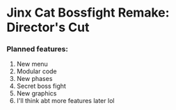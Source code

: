 # Jinx Cat Bossfight Remake: Director's Cut


### Planned features:
1. New menu
2. Modular code
3. New phases
4. Secret boss fight
5. New graphics
6. I'll think abt more features later lol
